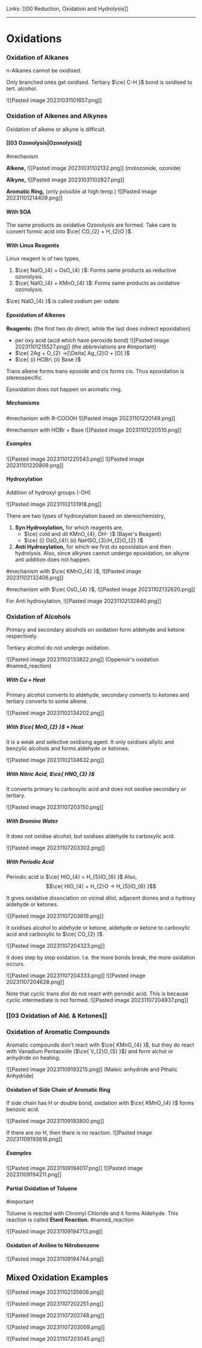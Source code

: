 Links: [[00 Reduction, Oxidation and Hydrolysis]]
___
# Oxidations 
### Oxidation of Alkanes 
n-Alkanes cannot be oxidised. 

Only branched ones get oxidised. Tertiary $\ce{ C-H }$ bond is oxidised to tert. alcohol.

![[Pasted image 20231031101657.png]]

### Oxidation of Alkenes and Alkynes 
Oxidation of alkene or alkyne is difficult.

#### [[03 Ozonolysis|Ozonolysis]] 
#mechanism 

**Alkene,**
![[Pasted image 20231031102132.png]]
(molozonide, ozonide)

**Alkyne,**
![[Pasted image 20231031102827.png]]

**Aromatic Ring,** (only possible at high temp.)
![[Pasted image 20231101214409.png]]

#### With SOA 
The same products as oxidative Ozonolysis are formed. Take care to convert formic acid into $\ce{ CO_{2} + H_{2}O }$.  

#### With Linux Reagents 
Linux reagent is of two types,
1. $\ce{ NaIO_{4} + OsO_{4} }$: Forms same products as reductive ozonolysis.
1. $\ce{ NaIO_{4} + KMnO_{4} }$: Forms same products as oxidative ozonolysis.

$\ce{ NaIO_{4} }$ is called sodium per iodate

#### Epoxidation of Alkenes 
**Reagents:** (the first two do direct, while the last does indirect epoxidation)
- per oxy acid (acid which have peroxide bond)
	![[Pasted image 20231101215527.png]]
	(the abbreviations are #important)
- $\ce{ 2Ag + O_{2} ->[\Delta] Ag_{2}O + [O] }$
- $\ce{ (i) HOBr\ (ii) Base }$

Trans alkene forms trans epoxide and cis forms cis. Thus epoxidation is stereospecific. 

Epoxidation does not happen on aromatic ring. 
##### Mechanisms
#mechanism with R-COOOH
![[Pasted image 20231101220149.png]]

#mechanism with HOBr + Base
![[Pasted image 20231101220510.png]]

##### Examples 
![[Pasted image 20231101220543.png]]
![[Pasted image 20231101220809.png]]


#### Hydroxylation 
Addition of hydroxyl groups (-OH)

![[Pasted image 20231102131918.png]]

There are two types of hydroxylation based on stereochemistry,
1. **Syn Hydroxylation,** for which reagents are,
   - $\ce{ cold and dil KMnO_{4}, OH- }$ (Bayer's Reagent)
   - $\ce{ (i) OsO_{4}\ (ii) NaHSO_{3}/H_{2}O_{2} }$
1. **Anti Hydroxylation,** for which we first do epoxidation and then hydrolysis. Also, since alkynes cannot undergo epoxidation, on alkyne anti addition does not happen.

#mechanism with $\ce{ KMnO_{4} }$,
![[Pasted image 20231102132406.png]]

#mechanism with $\ce{ OsO_{4} }$,
![[Pasted image 20231102132620.png]]

For Anti hydroxylation,
![[Pasted image 20231102132840.png]]

### Oxidation of Alcohols 
Primary and secondary alcohols on oxidation form aldehyde and ketone respectively. 

Tertiary alcohol do not undergo oxidation.

![[Pasted image 20231102133822.png]]
(Oppenoir's  oxidation #named_reaction)

##### With Cu + Heat 
Primary alcohol converts to aldehyde, secondary converts to ketones and tertiary  converts to some alkene. 

![[Pasted image 20231102134202.png]]

##### With $\ce{ MnO_{2} }$ + Heat
It is a weak and selective oxidising agent. It only oxidises allylic and benzylic alcohols and forms aldehyde or ketones. 

![[Pasted image 20231102134632.png]]

##### With Nitric Acid, $\ce{ HNO_{3} }$
It converts primary to carboxylic acid and does not oxidise secondary or tertiary.

![[Pasted image 20231107203150.png]]

##### With Bromine Water
It does not oxidise alcohol, but oxidises aldehyde to carboxylic acid. 

![[Pasted image 20231107203302.png]]

##### With Periodic Acid
Periodic acid is $\ce{ HIO_{4} = H_{5}IO_{6} }$
Also,
$$\ce{ HIO_{4} + H_{2}O -> H_{5}IO_{6} }$$

It gives oxidative dissociation on vicinal dilol, adjacent diones and $\alpha$ hydroxy aldehyde or ketones.

![[Pasted image 20231107203619.png]]

It oxidises alcohol to aldehyde or ketone, aldehyde or ketone to carboxylic acid and carboxylic to $\ce{ CO_{2} }$. 

![[Pasted image 20231107204323.png]]

It does step by step oxidation. I.e. the more bonds break, the more oxidation occurs. 

![[Pasted image 20231107204333.png]]
![[Pasted image 20231107204628.png]]

Note that cyclic trans diol do not react with periodic acid.
This is because cyclic intermediate is not formed. 
![[Pasted image 20231107204937.png]]

### [[03 Oxidation of Ald. & Ketones]]

### Oxidation of Aromatic Compounds
Aromatic compounds don't react with $\ce{ KMnO_{4} }$, but they do react with Vanadium Pentaoxide ($\ce{ V_{2}O_{5} }$) and form alchol or anhydride on heating.

![[Pasted image 20231109193215.png]]
(Maleic anhydride and Pthalic Anhydride)

#### Oxidation of Side Chain of Aromatic Ring
If side chain has H or double bond, oxidation with $\ce{ KMnO_{4} }$ forms benzoic acid. 

![[Pasted image 20231109193800.png]]

If there are no H, then there is no reaction. 
![[Pasted image 20231109193818.png]]

##### Examples 
![[Pasted image 20231109194017.png]]
![[Pasted image 20231109194211.png]]

#### Partial Oxidation of Toluene
#important 


Toluene is reacted with Chromyl Chloride and it forms Aldehyde. 
This reaction is called **Etard Reaction.** #named_reaction 

![[Pasted image 20231109194713.png]]

#### Oxidation of Aniline to Nitrobenzene
![[Pasted image 20231109194744.png]]

## Mixed Oxidation Examples 
![[Pasted image 20231102135606.png]]

![[Pasted image 20231107202251.png]]

![[Pasted image 20231107202748.png]]

![[Pasted image 20231107203009.png]]

![[Pasted image 20231107203045.png]]
